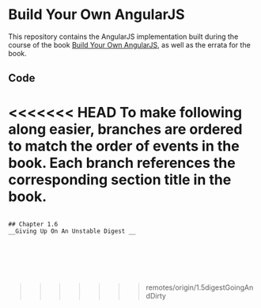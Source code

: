 # Build Your Own AngularJS

This repository contains the AngularJS implementation built during the course of the book [Build Your Own AngularJS](http://teropa.info/build-your-own-angular), as well as the errata for the book.

## Code

<<<<<<< HEAD
To make following along easier, branches are ordered to match the order of events in the book. Each branch references the corresponding section title in the book.
=======
```

## Chapter 1.6
__Giving Up On An Unstable Digest __







```
>>>>>>> remotes/origin/1.5digestGoingAndDirty
